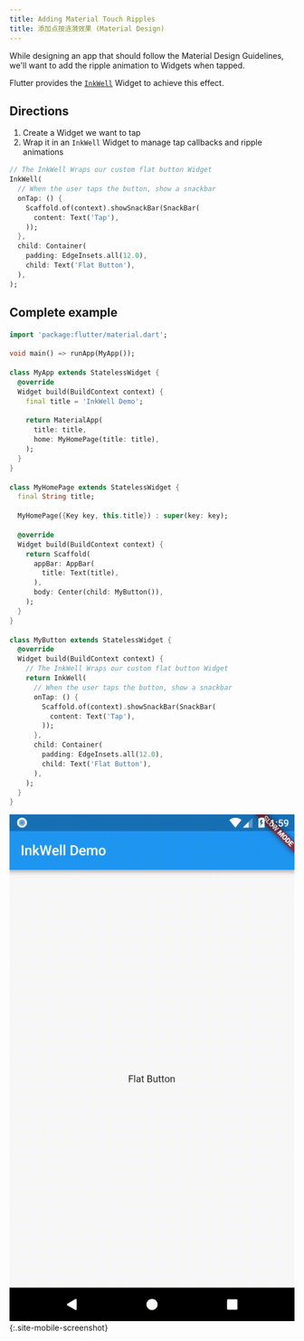 ```yaml
---
title: Adding Material Touch Ripples
title: 添加点按涟漪效果 (Material Design)
---
```


While designing an app that should follow the Material Design Guidelines, we'll
want to add the ripple animation to Widgets when tapped.

Flutter provides the [`InkWell`](https://docs.flutter.io/flutter/material/InkWell-class.html)
Widget to achieve this effect.

## Directions

  1. Create a Widget we want to tap
  2. Wrap it in an `InkWell` Widget to manage tap callbacks and ripple animations

<!-- skip -->
```dart
// The InkWell Wraps our custom flat button Widget
InkWell(
  // When the user taps the button, show a snackbar
  onTap: () {
    Scaffold.of(context).showSnackBar(SnackBar(
      content: Text('Tap'),
    ));
  },
  child: Container(
    padding: EdgeInsets.all(12.0),
    child: Text('Flat Button'),
  ),
);
```

## Complete example

```dart
import 'package:flutter/material.dart';

void main() => runApp(MyApp());

class MyApp extends StatelessWidget {
  @override
  Widget build(BuildContext context) {
    final title = 'InkWell Demo';

    return MaterialApp(
      title: title,
      home: MyHomePage(title: title),
    );
  }
}

class MyHomePage extends StatelessWidget {
  final String title;

  MyHomePage({Key key, this.title}) : super(key: key);

  @override
  Widget build(BuildContext context) {
    return Scaffold(
      appBar: AppBar(
        title: Text(title),
      ),
      body: Center(child: MyButton()),
    );
  }
}

class MyButton extends StatelessWidget {
  @override
  Widget build(BuildContext context) {
    // The InkWell Wraps our custom flat button Widget
    return InkWell(
      // When the user taps the button, show a snackbar
      onTap: () {
        Scaffold.of(context).showSnackBar(SnackBar(
          content: Text('Tap'),
        ));
      },
      child: Container(
        padding: EdgeInsets.all(12.0),
        child: Text('Flat Button'),
      ),
    );
  }
}
```

![Ripples Demo](/images/cookbook/ripples.gif){:.site-mobile-screenshot}

